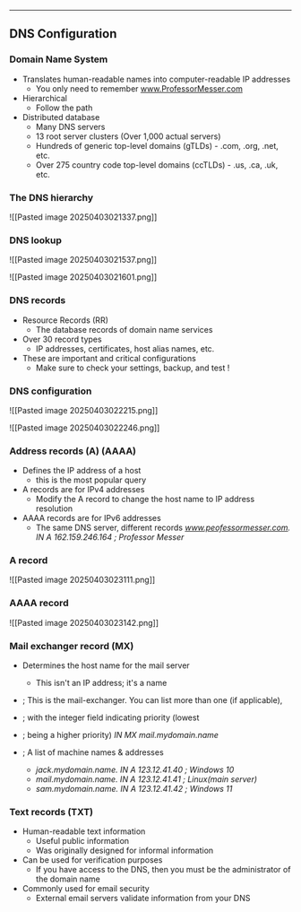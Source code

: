 
---

## DNS Configuration
### Domain Name System
- Translates human-readable names into computer-readable IP addresses
	- You only need to remember www.ProfessorMesser.com
- Hierarchical
	- Follow the path
- Distributed database
	- Many DNS servers
	- 13 root server clusters (Over 1,000 actual servers)
	- Hundreds of generic top-level domains (gTLDs) - .com, .org, .net, etc.
	- Over 275 country code top-level domains (ccTLDs) - .us, .ca, .uk, etc.

### The DNS hierarchy

![[Pasted image 20250403021337.png]]

### DNS lookup
![[Pasted image 20250403021537.png]]

![[Pasted image 20250403021601.png]]

### DNS records
- Resource Records (RR)
	- The database records of domain name services
- Over 30 record types
	- IP addresses, certificates, host alias names, etc.
- These are important and critical configurations
	- Make sure to check your settings, backup, and test !

### DNS configuration

![[Pasted image 20250403022215.png]]

![[Pasted image 20250403022246.png]]

### Address records (A) (AAAA)
- Defines the IP address of a host
	- this is the most popular query
- A records are for IPv4 addresses
	- Modify the A record to change the host name to IP address resolution
- AAAA records are for IPv6 addresses
	- The same DNS server, different records
*www.peofessormesser.com. IN A 162.159.246.164 ; Professor Messer*

### A record

![[Pasted image 20250403023111.png]]

### AAAA record

![[Pasted image 20250403023142.png]]

### Mail exchanger record (MX)
- Determines the host name for the mail server
	- This isn't an IP address; it's a name

- ; This is the mail-exchanger. You can list more than one (if applicable),
- ; with the integer field indicating priority (lowest 
- ; being a higher priority)
*IN MX mail.mydomain.name*
- ; A list of machine names & addresses
	- *jack.mydomain.name.  IN A  123.12.41.40  ;  Windows 10*
	- *mail.mydomain.name.  IN A  123.12.41.41  ;  Linux(main server)*
	- *sam.mydomain.name.  IN A  123.12.41.42  ;  Windows 11*

### Text records (TXT)
- Human-readable text information
	- Useful public information
	- Was originally designed for informal information
- Can be used for verification purposes
	- If you have access to the DNS, then you must be the administrator of the domain name
- Commonly used for email security
	- External email servers validate information from your DNS

